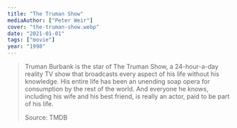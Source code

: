 ```yaml
---
title: "The Truman Show"
mediaAuthor: ["Peter Weir"]
cover: "the-truman-show.webp"
date: "2021-01-01"
tags: ["movie"]
year: "1998"
---
```


> Truman Burbank is the star of The Truman Show, a 24-hour-a-day reality TV show that broadcasts every aspect of his life without his knowledge. His entire life has been an unending soap opera for consumption by the rest of the world. And everyone he knows, including his wife and his best friend, is really an actor, paid to be part of his life.
>
> Source: TMDB
